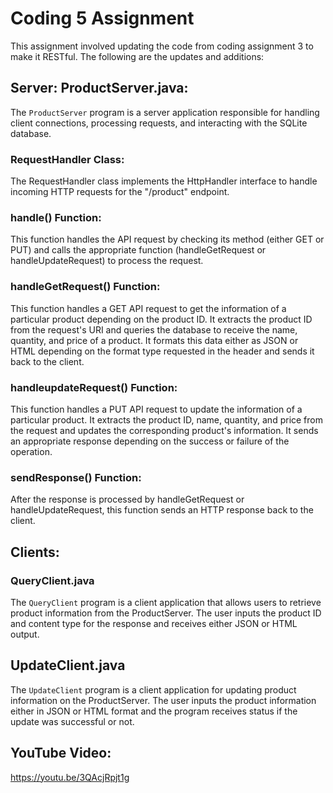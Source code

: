 # Coding 5 Assignment
This assignment involved updating the code from coding assignment 3 to make it RESTful. The following are the updates and additions:

## Server: ProductServer.java:
The `ProductServer` program is a server application responsible for handling client connections, processing requests, and interacting with the SQLite database.

### RequestHandler Class:
The RequestHandler class implements the HttpHandler interface to handle incoming HTTP requests for the "/product" endpoint.

### handle() Function:
This function handles the API request by checking its method (either GET or PUT) and calls the appropriate function (handleGetRequest or handleUpdateRequest) to process the request.

### handleGetRequest() Function:
This function handles a GET API request to get the information of a particular product depending on the product ID. It extracts the product ID from the request's URI and queries the database to receive the name, quantity, and price of a product. It formats this data either as JSON or HTML depending on the format type requested in the header and sends it back to the client.

### handleupdateRequest() Function:
This function handles a PUT API request to update the information of a particular product. It extracts the product ID, name, quantity, and price from the request and updates the corresponding product's information. It sends an appropriate response depending on the success or failure of the operation.

### sendResponse() Function:
After the response is processed by handleGetRequest or handleUpdateRequest, this function sends an HTTP response back to the client.

## Clients:

###  QueryClient.java
The `QueryClient` program is a client application that allows users to retrieve product information from the ProductServer. The user inputs the product ID and content type for the response and receives either JSON or HTML output.

## UpdateClient.java
The `UpdateClient` program is a client application for updating product information on the ProductServer. The user inputs the product information either in JSON or HTML format and the program receives status if the update was successful or not.

## YouTube Video:
https://youtu.be/3QAcjRpjt1g

